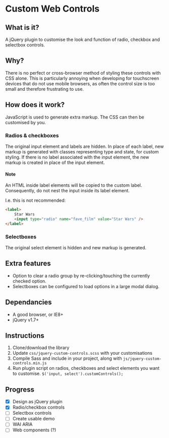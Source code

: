 # Custom Web Controls

## What is it?
A jQuery plugin to customise the look and function of radio, checkbox and selectbox controls.


## Why?
There is no perfect or cross-browser method of styling these controls with CSS alone.
This is particularly annoying when developing for touchscreen devices that do not use mobile browsers, as often the control size is too small and therefore frustrating to use.


## How does it work?
JavaScript is used to generate extra markup. The CSS can then be customised by you.


### Radios & checkboxes
The original input element and labels are hidden. In place of each label, new markup is generated with classes representing type and state, for custom styling.
If there is no label associated with the input element, the new markup is created in place of the input element.

#### Note
An HTML inside label elements will be copied to the custom label. Consequently, do not nest the input inside its label element.

I.e. this is not recommended:

```html
<label>
    Star Wars
    <input type="radio" name="fave_film" value="Star Wars" />
</label>
```

### Selectboxes
The original select element is hidden and new markup is generated.



## Extra features
* Option to clear a radio group by re-clicking/touching the currently checked option.
* Selectboxes can be configured to load options in a large modal dialog.


## Dependancies
* A good browser, or IE8+
* jQuery v1.7+


## Instructions
1. Clone/download the library
2. Update `css/jquery-custom-controls.scss` with your customisations
3. Compile Sass and include in your project, along with `js/jquery-custom-controls.min.js`
4. Run plugin script on radios, checkboxes and select elements you want to customise. `$('input, select').customControls();`


## Progress
- [x] Design as jQuery plugin
- [x] Radio/checkbox controls
- [ ] Selectbox controls
- [ ] Create usable demo
- [ ] WAI ARIA
- [ ] Web components (?)
